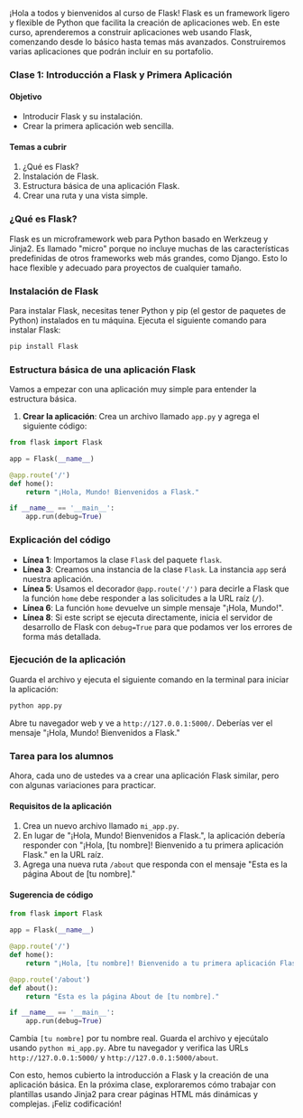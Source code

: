¡Hola a todos y bienvenidos al curso de Flask! Flask es un framework ligero y flexible de Python que facilita la creación de aplicaciones web. En este curso, aprenderemos a construir aplicaciones web usando Flask, comenzando desde lo básico hasta temas más avanzados. Construiremos varias aplicaciones que podrán incluir en su portafolio.

### Clase 1: Introducción a Flask y Primera Aplicación

#### Objetivo

- Introducir Flask y su instalación.
- Crear la primera aplicación web sencilla.

#### Temas a cubrir

1. ¿Qué es Flask?
2. Instalación de Flask.
3. Estructura básica de una aplicación Flask.
4. Crear una ruta y una vista simple.

### ¿Qué es Flask?

Flask es un microframework web para Python basado en Werkzeug y Jinja2. Es llamado "micro" porque no incluye muchas de las características predefinidas de otros frameworks web más grandes, como Django. Esto lo hace flexible y adecuado para proyectos de cualquier tamaño.

### Instalación de Flask

Para instalar Flask, necesitas tener Python y pip (el gestor de paquetes de Python) instalados en tu máquina. Ejecuta el siguiente comando para instalar Flask:

```bash
pip install Flask
```

### Estructura básica de una aplicación Flask

Vamos a empezar con una aplicación muy simple para entender la estructura básica.

1. **Crear la aplicación**:
   Crea un archivo llamado `app.py` y agrega el siguiente código:

```python
from flask import Flask

app = Flask(__name__)

@app.route('/')
def home():
    return "¡Hola, Mundo! Bienvenidos a Flask."

if __name__ == '__main__':
    app.run(debug=True)
```

### Explicación del código

- **Línea 1**: Importamos la clase `Flask` del paquete `flask`.
- **Línea 3**: Creamos una instancia de la clase `Flask`. La instancia `app` será nuestra aplicación.
- **Línea 5**: Usamos el decorador `@app.route('/')` para decirle a Flask que la función `home` debe responder a las solicitudes a la URL raíz (`/`).
- **Línea 6**: La función `home` devuelve un simple mensaje "¡Hola, Mundo!".
- **Línea 8**: Si este script se ejecuta directamente, inicia el servidor de desarrollo de Flask con `debug=True` para que podamos ver los errores de forma más detallada.

### Ejecución de la aplicación

Guarda el archivo y ejecuta el siguiente comando en la terminal para iniciar la aplicación:

```bash
python app.py
```

Abre tu navegador web y ve a `http://127.0.0.1:5000/`. Deberías ver el mensaje "¡Hola, Mundo! Bienvenidos a Flask."

### Tarea para los alumnos

Ahora, cada uno de ustedes va a crear una aplicación Flask similar, pero con algunas variaciones para practicar.

#### Requisitos de la aplicación

1. Crea un nuevo archivo llamado `mi_app.py`.
2. En lugar de "¡Hola, Mundo! Bienvenidos a Flask.", la aplicación debería responder con "¡Hola, [tu nombre]! Bienvenido a tu primera aplicación Flask." en la URL raíz.
3. Agrega una nueva ruta `/about` que responda con el mensaje "Esta es la página About de [tu nombre]."

#### Sugerencia de código

```python
from flask import Flask

app = Flask(__name__)

@app.route('/')
def home():
    return "¡Hola, [tu nombre]! Bienvenido a tu primera aplicación Flask."

@app.route('/about')
def about():
    return "Esta es la página About de [tu nombre]."

if __name__ == '__main__':
    app.run(debug=True)
```

Cambia `[tu nombre]` por tu nombre real. Guarda el archivo y ejecútalo usando `python mi_app.py`. Abre tu navegador y verifica las URLs `http://127.0.0.1:5000/` y `http://127.0.0.1:5000/about`.

Con esto, hemos cubierto la introducción a Flask y la creación de una aplicación básica. En la próxima clase, exploraremos cómo trabajar con plantillas usando Jinja2 para crear páginas HTML más dinámicas y complejas. ¡Feliz codificación!
